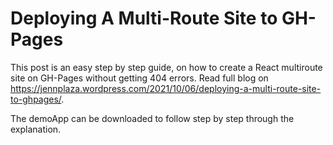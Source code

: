 # Deploying A Multi-Route Site to GH-Pages

This post is an easy step by step guide, on how to create a React multiroute site on GH-Pages without getting 404 errors. Read full blog on https://jennplaza.wordpress.com/2021/10/06/deploying-a-multi-route-site-to-ghpages/.

The demoApp can be downloaded to follow step by step through the explanation.
